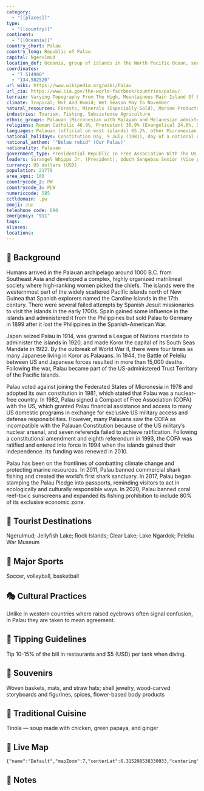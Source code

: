 ```yaml
---
category:
  - "[[places]]"
type:
  - "[[country]]"
continent:
  - "[[Oceania]]"
country_short: Palau
country_long: Republic of Palau
capital: Ngerulmud
location_def: Oceania, group of islands in the North Pacific Ocean, southeast of the Philippines
coordinates:
  - "7.514980"
  - "134.582520"
url_wiki: https://www.wikipedia.org/wiki/Palau
url_cia: https://www.cia.gov/the-world-factbook/countries/palau/
terrain: Varying Topography From The High, Mountainous Main Island Of Babelthuap To Low, Coral Islands Usually Fringed By Large Barrier Reefs
climate: Tropical; Hot And Humid; Wet Season May To November
natural_resources: Forests, Minerals (Especially Gold), Marine Products, Deep-Seabed Minerals
industries: Tourism, Fishing, Subsistence Agriculture
ethnic_groups: Palauan (Micronesian with Malayan and Melanesian admixtures) 70.6%, Carolinian 1.2%, Asian 26.5%, other 1.7% (2020 est.)
religions: Roman Catholic 46.9%, Protestant 30.9% (Evangelical 24.6%, Seventh Day Adventist 5%, other Protestant 1.4%), Modekngei 5.1% (indigenous to Palau), Muslim 4.9%, other 12.3% (2020 est.)
languages: Palauan (official on most islands) 65.2%, other Micronesian 1.9%, English (official) 19.1%, Filipino 9.9%, Chinese 1.2%, other 2.8% (2015 est.)
national_holidays: Constitution Day, 9 July (1981), day of a national referendum to pass the new constitution; Independence Day, 1 October (1994)
national_anthem: '"Belau rekid" (Our Palau)'
nationality: Palauan
government_type: Presidential Republic In Free Association With The Us
leaders: Surangel Whipps Jr. (President), Uduch Sengebau Senior (Vice president)
currency: US dollars (USD)
population: 21779
area_sqmi: 180
countrycode_2: PW
countrycode_3: PLW
numericcode: 585
cctldomain: .pw
emoji: 🇵🇼
telephone_code: 680
emergency: "911"
tags: 
aliases: 
locations:
---
```

## 🌱 Background
Humans arrived in the Palauan archipelago around 1000 B.C. from Southeast Asia and developed a complex, highly organized matrilineal society where high-ranking women picked the chiefs. The islands were the westernmost part of the widely scattered Pacific islands north of New Guinea that Spanish explorers named the Caroline Islands in the 17th century. There were several failed attempts by Spanish Jesuit missionaries to visit the islands in the early 1700s. Spain gained some influence in the islands and administered it from the Philippines but sold Palau to Germany in 1899 after it lost the Philippines in the Spanish-American War.

Japan seized Palau in 1914, was granted a League of Nations mandate to administer the islands in 1920, and made Koror the capital of its South Seas Mandate in 1922. By the outbreak of World War II, there were four times as many Japanese living in Koror as Palauans. In 1944, the Battle of Peleliu between US and Japanese forces resulted in more than 15,000 deaths. Following the war, Palau became part of the US-administered Trust Territory of the Pacific Islands.

Palau voted against joining the Federated States of Micronesia in 1978 and adopted its own constitution in 1981, which stated that Palau was a nuclear-free country. In 1982, Palau signed a Compact of Free Association (COFA) with the US, which granted Palau financial assistance and access to many US domestic programs in exchange for exclusive US military access and defense responsibilities. However, many Palauans saw the COFA as incompatible with the Palauan Constitution because of the US military’s nuclear arsenal, and seven referenda failed to achieve ratification. Following a constitutional amendment and eighth referendum in 1993, the COFA was ratified and entered into force in 1994 when the islands gained their independence. Its funding was renewed in 2010.

Palau has been on the frontlines of combatting climate change and protecting marine resources. In 2011, Palau banned commercial shark fishing and created the world’s first shark sanctuary. In 2017, Palau began stamping the Palau Pledge into passports, reminding visitors to act in ecologically and culturally responsible ways. In 2020, Palau banned coral reef-toxic sunscreens and expanded its fishing prohibition to include 80% of its exclusive economic zone.

## 📌 Tourist Destinations
Ngerulmud; Jellyfish Lake; Rock Islands; Clear Lake; Lake Ngardok; Peleliu War Museum

## 🥇 Major Sports
Soccer, volleyball, basketball

## 🎭 Cultural Practices
Unlike in western countries where raised eyebrows often signal confusion, in Palau they are taken to mean agreement.

## 🫰 Tipping Guidelines
Tip 10-15% of the bill in restaurants and $5 (USD) per tank when diving.

## 🎁 Souvenirs
Woven baskets, mats, and straw hats; shell jewelry, wood-carved storyboards and figurines, spices, flower-based body products

## 🍲 Traditional Cuisine
Tinola — soup made with chicken, green papaya, and ginger

## 📡 Live Map
```mapview
{"name":"Default","mapZoom":7,"centerLat":6.315298538330033,"centerLng":132.77540272604523,"query":"","chosenMapSource":0}
```

## 📒 Notes

